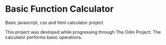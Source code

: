 # Basic Function Calculator
Basic javascript, css and html calculator project

This project was devloped while progressing through The Odin Project.
The calculator performs basic operations.
